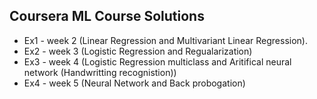 ## Coursera ML Course Solutions

* Ex1 - week 2 (Linear Regression and Multivariant Linear Regression).
* Ex2 - week 3 (Logistic Regression and Regualarization)
* Ex3 - week 4 (Logistic Regression multiclass and Aritifical neural network (Handwritting recognistion))
* Ex4 - week 5 (Neural Network and Back probogation)
